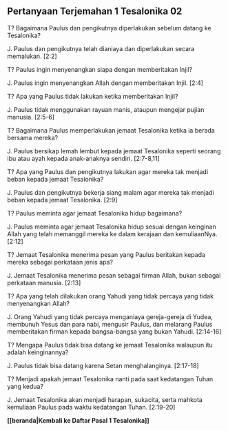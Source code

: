 ## Pertanyaan Terjemahan 1 Tesalonika 02 ##

T? Bagaimana Paulus dan pengikutnya diperlakukan sebelum datang ke Tesalonika?

J. Paulus dan pengikutnya telah dianiaya dan diperlakukan secara memalukan. [2:2]

T? Paulus ingin menyenangkan siapa dengan memberitakan Injil?

J. Paulus ingin menyenangkan Allah dengan memberitakan Injil. [2:4]

T? Apa yang Paulus tidak lakukan ketika memberitakan Injil?

J. Paulus tidak menggunakan rayuan manis, ataupun mengejar pujian manusia. [2:5-6]

T? Bagaimana Paulus memperlakukan jemaat Tesalonika ketika ia berada bersama mereka?

J. Paulus bersikap lemah lembut kepada jemaat Tesalonika seperti seorang ibu atau ayah kepada anak-anaknya sendiri. [2:7-8,11]

T? Apa yang Paulus dan pengikutnya lakukan agar mereka tak menjadi beban kepada jemaat Tesalonika?

J. Paulus dan pengikutnya bekerja siang malam agar mereka tak menjadi beban kepada jemaat Tesalonika. [2:9]

T? Paulus meminta agar jemaat Tesalonika hidup bagaimana?

J. Paulus meminta agar jemaat Tesalonika hidup sesuai dengan keinginan Allah yang telah memanggil mereka ke dalam kerajaan dan kemuliaanNya. [2:12]

T? Jemaat Tesalonika menerima pesan yang Paulus beritakan kepada mereka sebagai perkataan jenis apa?

J. Jemaat Tesalonika menerima pesan sebagai firman Allah, bukan sebagai perkataan manusia. [2:13]

T? Apa yang telah dilakukan orang Yahudi yang tidak percaya yang tidak menyenangkan Allah?

J. Orang Yahudi yang tidak percaya menganiaya gereja-gereja di Yudea, membunuh Yesus dan para nabi, mengusir Paulus, dan melarang Paulus memberitakan firman kepada bangsa-bangsa yang bukan Yahudi. [2:14-16]

T? Mengapa Paulus tidak bisa datang ke jemaat Tesalonika walaupun itu adalah keinginannya?

J. Paulus tidak bisa datang karena Setan menghalanginya. [2:17-18]

T? Menjadi apakah jemaat Tesalonika nanti pada saat kedatangan Tuhan yang kedua?

J. Jemaat Tesalonika akan menjadi harapan, sukacita, serta mahkota kemuliaan Paulus pada waktu kedatangan Tuhan. [2:19-20]

__[[beranda|Kembali ke Daftar Pasal 1 Tesalonika]]__

